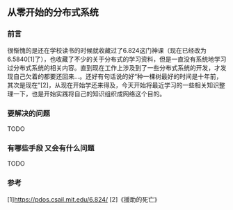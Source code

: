 ## 从零开始的分布式系统
### 前言
很惭愧的是还在学校读书的时候就收藏过了6.824这门神课（现在已经改为6.5840[1]了），也收藏了不少的关于分布式的学习资料，但是一直没有系统地学习过分布式系统的相关内容。直到现在工作上涉及到了一些分布式系统的开发，才发现自己欠着的都要还回来...。还好有句话说的好“种一棵树最好的时间是十年前，其次是现在”[2]，从现在开始学还来得及，今天开始将最近学习的一些相关知识整理一下，也是开始实践将自己的知识组织成网络这个目的。
### 要解决的问题
TODO
### 有哪些手段 又会有什么问题
TODO
### 参考
[1]https://pdos.csail.mit.edu/6.824/
[2]《援助的死亡》

